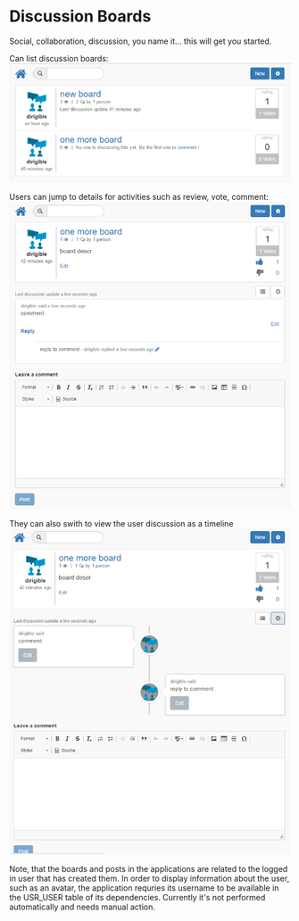 # Discussion Boards
Social, collaboration, discussion, you name it... this will get you started. 

Can list discussion boards:
![Boards list](dboards/img/dboards-master.png)

Users can jump to details for activities such as review, vote, comment:
![Boards list](dboards/img/dboards-detail.png)

They can also swith to view the user discussion as a timeline
![Boards list](dboards/img/dboards-detail-timeline.png)

Note, that the boards and posts in the applications are related to the logged in user that has created them. In order to display  information about the user, such as an avatar, the application requries its username to be available in the USR_USER table of its dependencies. Currently it's not performed automatically and needs manual action.
